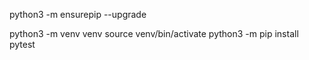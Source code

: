 python3 -m ensurepip --upgrade

python3 -m venv venv
source venv/bin/activate
python3 -m pip install pytest